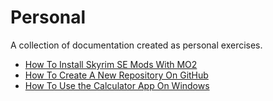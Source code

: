 # Personal  
A collection of documentation created as personal exercises.  

* [How To Install Skyrim SE Mods With MO2](./how_to_skyrim.md)
* [How To Create A New Repository On GitHub](./how_to_new_repo.md)
* [How To Use the Calculator App On Windows](./how_to_calc.md)
